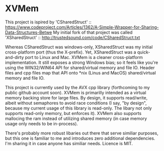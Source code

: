 # XVMem
This project is ispired by 'CSharedStruct' :: https://www.codeproject.com/Articles/1362/A-Simple-Wrapper-for-Sharing-Data-Structures-Betwe
My initial fork of that project was called 'XSharedStruct' :: http://trustedsound.com/code/CSharedStruct.txt

Whereas CSharedStruct was windows-only, XSharedStruct was my initial cross-platform port (thus the X-prefix).  Yet, XSharedStruct was a quick-and-dirty port to Linux and Mac. XVMem is a cleaner cross-platform implementation.  It still exposes a strong Windows bias; so it feels like you're using the WIN32/WIN64 API for shared/virtual memory and file IO.  Header files and cpp files map that API onto *nix (Linus and MacOS) shared/virtual memory and file IO.

This project is currently used by the AVX cpp library (forthcoming to my public github account soon).  XVMem is primarilly intended as a virtual memory backing store for large files.  By design, it supports read/write, albeit without semaphores to avoid race conditions (I say, "by design", because my current usage of this library is read-only. The libary not only supports read-only memory, but enforces it).  XVMem also supports mallocing the ram instead of utilizing shared memory (in case memory usage only needs to be in-process).

There's probably more robust libaries out there that serve similiar purposes, but this one is familiar to me and introduces zero additional dependencies.  I'm sharing it in case anyone has similiar needs.  Licence is MIT.
